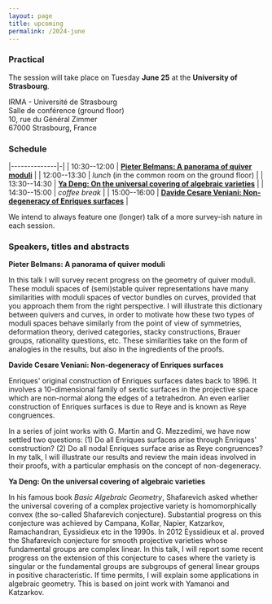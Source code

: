 ```yaml
---
layout: page
title: upcoming
permalink: /2024-june
---
```


### Practical

The session will take place on Tuesday **June 25** at the **University of Strasbourg**.

IRMA - Université de Strasbourg<br>
Salle de conférence (ground floor)<br>
10, rue du Général Zimmer<br>
67000 Strasbourg, France

### Schedule

|--------------|-|
| 10:30--12:00 | [**Pieter Belmans: A panorama of quiver moduli**](#belmans) |
| 12:00--13:30 | _lunch_ (in the common room on the ground floor) |
| 13:30--14:30 | [**Ya Deng: On the universal covering of algebraic varieties**](#deng) |
| 14:30--15:00 | _coffee break_ |
| 15:00--16:00 | [**Davide Cesare Veniani: Non-degeneracy of Enriques surfaces**](#cesare-veniani) |

We intend to always feature one (longer) talk of a more survey-ish nature in each session.

### Speakers, titles and abstracts

**Pieter Belmans: A panorama of quiver moduli**
<a name="belmans"></a>

In this talk I will survey recent progress on the geometry of quiver moduli.
These moduli spaces of (semi)stable quiver representations
have many similarities with moduli spaces of vector bundles on curves,
provided that you approach them from the right perspective.
I will illustrate this dictionary between quivers and curves,
in order to motivate how these two types of moduli spaces behave
similarly from the point of view of
symmetries,
deformation theory,
derived categories,
stacky constructions,
Brauer groups,
rationality questions,
etc.
These similarities take on the form of analogies in the results,
but also in the ingredients of the proofs.

**Davide Cesare Veniani: Non-degeneracy of Enriques surfaces**
<a name="cesare-veniani"></a>

Enriques' original construction of Enriques surfaces dates back to 1896. It involves a 10-dimensional family of sextic surfaces in the projective space which are non-normal along the edges of a tetrahedron. An even earlier construction of Enriques surfaces is due to Reye and is known as Reye congruences. 

In a series of joint works with G. Martin and G. Mezzedimi, we have now settled two questions: (1) Do all Enriques surfaces arise through Enriques' construction? (2) Do all nodal Enriques surface arise as Reye congruences?
In my talk, I will illustrate our results and review the main ideas involved in their proofs, with a particular emphasis on the concept of non-degeneracy.

**Ya Deng: On the universal covering of algebraic varieties**
<a name="deng"></a>

In his famous book _Basic Algebraic Geometry_, Shafarevich asked whether the universal covering of a complex projective variety is homomorphically convex (the so-called Shafarevich conjecture). Substantial progress on this conjecture was achieved by Campana, Kollar, Napier, Katzarkov, Ramachandran, Eyssidieux etc in the 1990s. In 2012 Eyssidieux et al. proved the Shafarevich conjecture for smooth projective varieties whose fundamental groups are complex linear.  In this talk, I will report some recent progress on the extension of this conjecture to cases where the variety is singular or the fundamental groups are subgroups of general linear groups in positive characteristic. If time permits, I will explain some applications in algebraic geometry. This is based on joint work with Yamanoi and Katzarkov.
